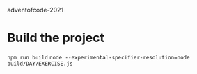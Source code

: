 adventofcode-2021

# Build the project

`npm run build`
`node --experimental-specifier-resolution=node build/DAY/EXERCISE.js`
